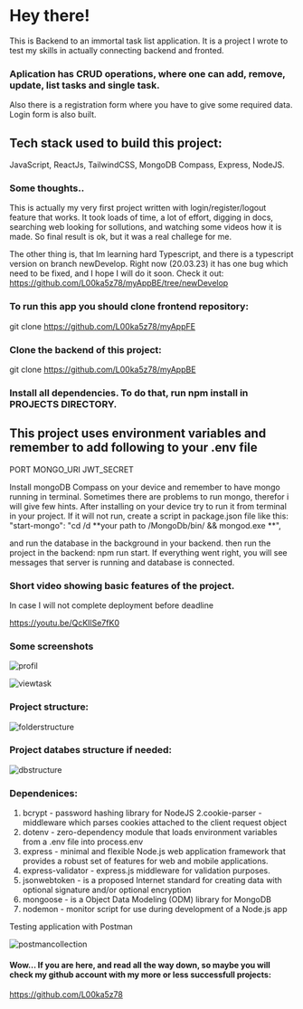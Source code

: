 
# Hey there!
This is Backend to an  immortal task list application. 
It is a project I wrote to test my skills in actually connecting backend and fronted.
### Aplication has CRUD operations, where one can add, remove, update, list tasks and single task. 

Also there is a registration form where you have to give some required data. Login form is also built.

## Tech stack used to build this project:
JavaScript, ReactJs, TailwindCSS, MongoDB Compass, Express, NodeJS.

### Some thoughts..
This is actually my very first project written with login/register/logout feature that works. 
It took loads of time, a lot of effort, digging in docs, searching web looking for sollutions,
and watching some videos how it is made. So final result is ok, but it was a real challege for me.

The other thing is, that Im learning hard Typescript, and there is a typescript version on branch
newDevelop. Right now (20.03.23) it has one bug which need to be fixed, and I hope I will do it soon. Check it out:
https://github.com/L00ka5z78/myAppBE/tree/newDevelop

### To run this app you should clone frontend repository:

git clone https://github.com/L00ka5z78/myAppFE

### Clone the backend of this project:

git clone https://github.com/L00ka5z78/myAppBE

### Install all dependencies. To do that, run npm install in PROJECTS DIRECTORY.

## This project uses environment variables and remember to add following to your .env file
PORT
MONGO_URI
JWT_SECRET

Install mongoDB Compass on your device and remember to have mongo running in terminal.
Sometimes there are problems to run mongo, therefor i will give few hints. 
After installing on your device try to run it from terminal in your project. If it will not run,
create a script in package.json file like this: 
"start-mongo": "cd /d **your path to /MongoDb/bin/ && mongod.exe **",

and run the database in the background in your backend.
then run the project in the backend: npm run start.
If everything went right,
you will see messages that server is running and database is connected.

### Short video showing basic features of the project.
In case I will not complete deployment before deadline

https://youtu.be/QcKIlSe7fK0

### Some screenshots



![profil](https://user-images.githubusercontent.com/110019733/222970835-10476025-c3d8-437d-8e22-ce2203441c10.png)




![viewtask](https://user-images.githubusercontent.com/110019733/222970830-6ed0b5e7-b8de-4987-882c-faf4f2621525.png)


### Project structure:

![folderstructure](https://user-images.githubusercontent.com/110019733/222970176-f3baf453-e984-4fd0-8b57-9aff0f2f4391.png)

### Project databes structure if needed:

![dbstructure](https://user-images.githubusercontent.com/110019733/222970237-1126e989-f950-4561-a6db-d21b88ba703f.png)


### Dependenices: 

1. bcrypt - password hashing library for NodeJS
2.cookie-parser - middleware which parses cookies attached to the client request object
3. dotenv - zero-dependency module that loads environment variables from a .env file into process.env 
4. express -  minimal and flexible Node.js web application framework that provides a robust set of features for web and mobile applications.
5. express-validator - express.js middleware for validation purposes. 
6. jsonwebtoken - is a proposed Internet standard for creating data with optional signature and/or optional encryption 
7. mongoose -  is a Object Data Modeling (ODM) library for MongoDB
8. nodemon - monitor script for use during development of a Node.js app

Testing application with Postman

![postmancollection](https://user-images.githubusercontent.com/110019733/222971751-dd92305a-b4bc-44b8-a5de-c010285508d3.png)

#### Wow... If you are here, and read all the way down, so maybe you will check my github account with my more or less successfull projects:
https://github.com/L00ka5z78

